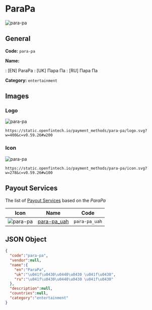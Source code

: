 
# ParaPa 
![para-pa](https://static.openfintech.io/payment_methods/para-pa/logo.svg?w=400&c=v0.59.26#w200)  

## General 
**Code:** `para-pa` 
 
**Name:** 
 
:	[EN] ParaPa 
:	[UK] Пара Па 
:	[RU] Пара Па 
 
**Category:** `entertainment` 
 

## Images 

### Logo 
![para-pa](https://static.openfintech.io/payment_methods/para-pa/logo.svg?w=400&c=v0.59.26#w200)  

```
https://static.openfintech.io/payment_methods/para-pa/logo.svg?w=400&c=v0.59.26#w200
```  

### Icon 
![para-pa](https://static.openfintech.io/payment_methods/para-pa/icon.svg?w=278&c=v0.59.26#w100)  

```
https://static.openfintech.io/payment_methods/para-pa/icon.svg?w=278&c=v0.59.26#w100
```  

## Payout Services 
 
The list of [Payout Services](/payout-services/) based on the _ParaPa_ 

|Icon|Name|Code| 
|:---:|:---:|:---:| 
|![para-pa](https://static.openfintech.io/payout_methods/para-pa/icon.png?w=278&c=v0.59.26#w40) |[para-pa_uah](/payout-services/para-pa_uah/)|`para-pa_uah`| 
 

## JSON Object 

```json
{
  "code":"para-pa",
  "vendor":null,
  "name":{
    "en":"ParaPa",
    "uk":"\u041f\u0430\u0440\u0430 \u041f\u0430",
    "ru":"\u041f\u0430\u0440\u0430 \u041f\u0430"
  },
  "description":null,
  "countries":null,
  "category":"entertainment"
}
```  
